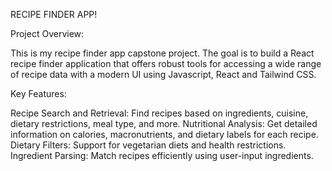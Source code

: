 RECIPE FINDER APP!

Project Overview:

This is my recipe finder app capstone project. The goal is to build a React recipe finder application that offers robust tools for accessing a wide range of recipe data with a modern UI using Javascript, React and Tailwind CSS.

Key Features:

Recipe Search and Retrieval: Find recipes based on ingredients, cuisine, dietary restrictions, meal type, and more.
Nutritional Analysis: Get detailed information on calories, macronutrients, and dietary labels for each recipe.
Dietary Filters: Support for vegetarian diets and health restrictions.
Ingredient Parsing: Match recipes efficiently using user-input ingredients.

